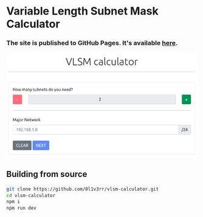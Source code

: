 # Variable Length Subnet Mask Calculator

### The site is published to GitHub Pages. It's available [here](0l1v3rr.github.io/vlsm-calculator).

<img src="img/v1.png" alt="screenshot">

## Building from source
```sh
git clone https://github.com/0l1v3rr/vlsm-calculator.git
cd vlsm-calculator
npm i
npm run dev
```